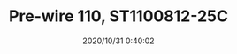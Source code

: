 ﻿---
layout: post 
title: Pre-wire 110, ST1100812-25C
tags: FA 110
categories: wire-harness
overview: 
part_number: 7-ST1100812-25C
thumb_img: static/202010/457-thumb-20201031084031.jpg
small_img: static/202010/457-20201031084031.jpg
date: 2020/10/31 0:40:02
---



